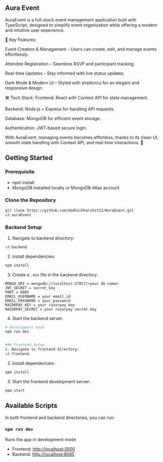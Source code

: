 
## Aura Event


AuraEvent is a full-stack event management application built with TypeScript, designed to simplify event organization while offering a modern and intuitive user experience.

🔹 Key Features:

Event Creation & Management – Users can create, edit, and manage events effortlessly.

Attendee Registration – Seamless RSVP and participant tracking.

Real-time Updates – Stay informed with live status updates.

Dark Mode & Modern UI – Styled with shadcn/ui for an elegant and responsive design.

🛠 Tech Stack: Frontend: React with Context API for state management.

Backend: Node.js + Express for handling API requests.

Database: MongoDB for efficient event storage.

Authentication: JWT-based secure login.

With AuraEvent, managing events becomes effortless, thanks to its clean UI, smooth state handling with Context API, and real-time interactions. 🚀


## Getting Started

### Prerequisite
- npm install
- MongoDB installed locally or MongoDB Atlas account


### Clone the Repository
```bash
git clone https://github.com/dadhichharshit22/AuraEvent.git
cd auraEvent
```

### Backend Setup
1. Navigate to backend directory:
```bash
cd backend
```

2. Install dependencies:
```bash
npm install
```

3. Create a `.env` file in the backend directory:
```env
MONGO_URI = mongodb://localhost:27017/<your db name>
JWT_SECRET = secret_key
PORT = 8085
EMAIL_USERNAME = your email_id
EMAIL_PASSWORD = your_password
RAZORPAY_KEY = your razorpay key
RAZORPAY_SECRET = your razorpay secret key
```

4. Start the backend server:
```bash
# Development mode
npm run dev


### Frontend Setup
1. Navigate to frontend directory:
cd frontend
```

2. Install dependencies:
```bash
npm install
```


3. Start the frontend development server:
```bash
npm start
```


## Available Scripts

In both frontend and backend directories, you can run:

###  `npm run dev` 
Runs the app in development mode
- Frontend: [http://localhost:3000](http://localhost:5173)
- Backend: [http://localhost:8085](http://localhost:8085)






